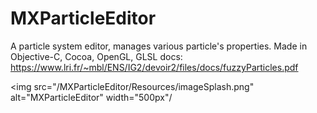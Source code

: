# MXParticleEditor

A particle system editor, manages various particle's properties. Made in Objective-C, Cocoa, OpenGL, GLSL
docs: https://www.lri.fr/~mbl/ENS/IG2/devoir2/files/docs/fuzzyParticles.pdf

<img src="/MXParticleEditor/Resources/imageSplash.png" alt="MXParticleEditor" width="500px"/
>


